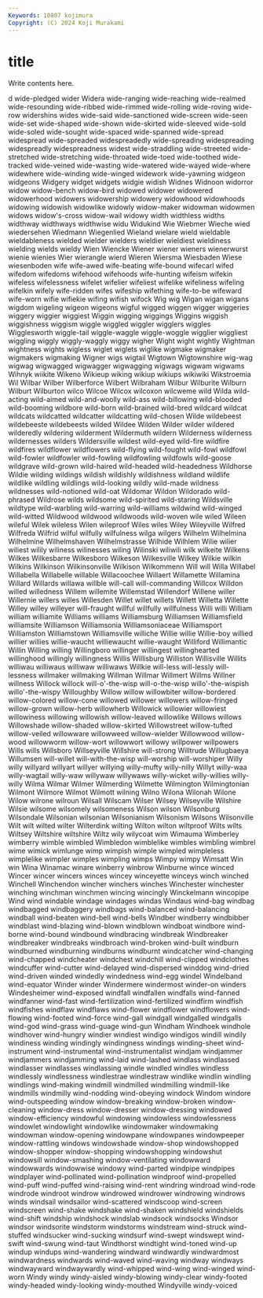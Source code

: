 ```yaml
---
Keywords: 10807 kojimura
Copyright: (C) 2024 Koji Murakami
---
```


# title

Write contents here.



d wide-pledged wider Widera wide-ranging wide-reaching wide-realmed
wide-resounding wide-ribbed wide-rimmed wide-rolling wide-roving wide-row widershins wides wide-said wide-sanctioned
wide-screen wide-seen wide-set wide-shaped wide-shown wide-skirted wide-sleeved wide-sold wide-soled wide-sought
wide-spaced wide-spanned wide-spread widespread wide-spreaded widespreadedly wide-spreading widespreading widespreadly widespreadness
widest wide-straddling wide-streeted wide-stretched wide-stretching wide-throated wide-toed wide-toothed wide-tracked wide-veined
wide-wasting wide-watered wide-wayed wide-where widewhere wide-winding wide-winged widework wide-yawning widgeon
widgeons Widgery widget widgets widgie widish Widnes Widnoon widorror widow
widow-bench widow-bird widowed widower widowered widowerhood widowers widowership widowery widowhood
widowhoods widowing widowish widowlike widowly widow-maker widowman widowmen widows widow's-cross
widow-wail widowy width widthless widths widthway widthways widthwise widu Widukind
Wie Wiebmer Wieche wied wiedersehen Wiedmann Wiegenlied Wieland wielare wield
wieldable wieldableness wielded wielder wielders wieldier wieldiest wieldiness wielding wields
wieldy Wien Wiencke Wiener wiener wieners wienerwurst wienie wienies Wier
wierangle wierd Wieren Wiersma Wiesbaden Wiese wiesenboden wife wife-awed wife-beating
wife-bound wifecarl wifed wifedom wifedoms wifehood wifehoods wife-hunting wifeism wifekin
wifeless wifelessness wifelet wifelier wifeliest wifelike wifeliness wifeling wifelkin wifely
wife-ridden wifes wifeship wifething wife-to-be wifeward wife-worn wifie wifiekie wifing
wifish wifock Wig wig Wigan wigan wigans wigdom wigeling wigeon
wigeons wigful wigged wiggen wigger wiggeries wiggery wiggier wiggiest Wiggin
wigging wiggings Wiggins wiggish wiggishness wiggism wiggle wiggled wiggler wigglers
wiggles Wigglesworth wiggle-tail wiggle-waggle wiggle-woggle wigglier wiggliest wiggling wiggly wiggly-waggly
wiggy wigher Wight wight wightly Wightman wightness wights wigless wiglet
wiglets wiglike wigmake wigmaker wigmakers wigmaking Wigner wigs wigtail Wigtown
Wigtownshire wig-wag wigwag wigwagged wigwagger wigwagging wigwags wigwam wigwams Wihnyk
wiikite Wikeno Wikieup wiking wikiup wikiups wikiwiki Wikstroemia Wil Wilbar
Wilber Wilberforce Wilbert Wilbraham Wilbur Wilburite Wilburn Wilburt Wilburton wilco
Wilcoe Wilcox wilcoxon wilcweme wild Wilda wild-acting wild-aimed wild-and-woolly wild-ass
wild-billowing wild-blooded wild-booming wildbore wild-born wild-brained wild-bred wildcard wildcat wildcats
wildcatted wildcatter wildcatting wild-chosen Wilde wildebeest wildebeeste wildebeests wilded Wildee
Wilden Wilder wilder wildered wilderedly wildering wilderment Wildermuth wildern Wilderness
wilderness wildernesses wilders Wildersville wildest wild-eyed wild-fire wildfire wildfires wildflower
wildflowers wild-flying wild-fought wild-fowl wildfowl wild-fowler wildfowler wild-fowling wildfowling wildfowls
wild-goose wildgrave wild-grown wild-haired wild-headed wild-headedness Wildhorse Wildie wilding wildings
wildish wildishly wildishness wildland wildlife wildlike wildling wildlings wild-looking wildly
wild-made wildness wildnesses wild-notioned wild-oat Wildomar Wildon Wildorado wild-phrased Wildrose
wilds wildsome wild-spirited wild-staring Wildsville wildtype wild-warbling wild-warring wild-williams wildwind
wild-winged wild-witted Wildwood wildwood wildwoods wild-woven wile wiled Wileen wileful
Wilek wileless Wilen wileproof Wiles wiles Wiley Wileyville Wilfred Wilfreda
Wilfrid wilful wilfully wilfulness wilga wilgers Wilhelm Wilhelmina Wilhelmine Wilhelmshaven
Wilhelmstrasse Wilhide Wilhlem Wilie wilier wiliest wilily wiliness wilinesses wiling
Wilinski wiliwili wilk wilkeite Wilkens Wilkes Wilkesbarre Wilkesboro Wilkeson Wilkesville
Wilkey Wilkie wilkin Wilkins Wilkinson Wilkinsonville Wilkison Wilkommenn Will will
Willa Willabel Willabella Willabelle willable Willacoochee Willaert Willamette Willamina Willard
Willards willawa willble will-call will-commanding Willcox Willdon willed willedness Willem
willemite Willemstad Willendorf Willene willer Willernie willers willes Willesden Willet
willet willets Willett Willetta Willette Willey willey willeyer will-fraught willful
willfully willfulness Willi willi William william williamite Williams williams Williamsburg
Williamsen Williamsfield williamsite Williamson Williamsonia Williamsoniaceae Williamsport Williamston Williamstown Williamsville
williche Willie willie Willie-boy willied willier willies willie-waucht williewaucht willie-waught
Williford Willimantic Willin Willing willing Willingboro willinger willingest willinghearted willinghood
willingly willingness Willis Willisburg Williston Willisville Willits williwau williwaus williwaw
williwaws Willkie will-less will-lessly will-lessness willmaker willmaking Willman Willmar Willmert
Willms Willner willness Willock willock will-o'-the-wisp will-o-the-wisp willo'-the-wispish willo'-the-wispy Willoughby
Willow willow willowbiter willow-bordered willow-colored willow-cone willowed willower willowers willow-fringed
willow-grown willow-herb willowherb Willowick willowier willowiest willowiness willowing willowish willow-leaved
willowlike Willows willows Willowshade willow-shaded willow-skirted Willowstreet willow-tufted willow-veiled willowware
willowweed willow-wielder Willowwood willow-wood willowworm willow-wort willowwort willowy willpower willpowers
Wills wills Willsboro Willseyville Willshire will-strong Willtrude Willugbaeya Willumsen will-willet
will-with-the-wisp will-worship will-worshiper Willy willy willyard willyart willyer willying willy-mufty
willy-nilly Willyt willy-waa willy-wagtail willy-waw willywaw willywaws willy-wicket willy-willies willy-willy
Wilma Wilmar Wilmer Wilmerding Wilmette Wilmington Wilmingtonian Wilmont Wilmore Wilmot
Wilmott wilning Wilno Wilona Wilonah Wilone Wilow wilrone wilroun Wilsall
Wilscam Wilser Wilsey Wilseyville Wilshire Wilsie wilsome wilsomely wilsomeness Wilson
wilson Wilsonburg Wilsondale Wilsonian wilsonian Wilsonianism Wilsonism Wilsons Wilsonville Wilt
wilt wilted wilter Wilterdink wilting Wilton wilton wiltproof Wilts wilts
Wiltsey Wiltshire wiltshire Wiltz wily wilycoat wim Wimauma Wimberley wimberry
wimble wimbled Wimbledon wimblelike wimbles wimbling wimbrel wime wimick wimlunge
wimp wimpish wimple wimpled wimpleless wimplelike wimpler wimples wimpling wimps
Wimpy wimpy Wimsatt Win win Wina Winamac winare winberry winbrow
Winburne wince winced Wincer wincer wincers winces wincey winceyette winceys
winch winched Winchell Winchendon wincher winchers winches Winchester winchester winching
winchman winchmen wincing wincingly Winckelmann wincopipe Wind wind windable windage
windages windas Windaus wind-bag windbag windbagged windbaggery windbags wind-balanced wind-balancing
windball wind-beaten wind-bell wind-bells Windber windberry windbibber windblast wind-blazing wind-blown
windblown windboat windbore wind-borne wind-bound windbound windbracing windbreak Windbreaker windbreaker
windbreaks windbroach wind-broken wind-built windburn windburned windburning windburns windburnt windcatcher
wind-changing wind-chapped windcheater windchest windchill wind-clipped windclothes windcuffer wind-cutter wind-delayed
wind-dispersed winddog wind-dried wind-driven winded windedly windedness wind-egg windel Windelband
wind-equator Winder winder Windermere windermost winder-on winders Windesheimer wind-exposed windfall
windfallen windfalls wind-fanned windfanner wind-fast wind-fertilization wind-fertilized windfirm windfish windfishes
windflaw windflaws wind-flower windflower windflowers wind-flowing wind-footed wind-force wind-gall windgall
windgalled windgalls wind-god wind-grass wind-guage wind-gun Windham Windhoek windhole windhover
wind-hungry windier windiest windigo windigos windill windily windiness winding windingly
windingness windings winding-sheet wind-instrument wind-instrumental wind-instrumentalist windjam windjammer windjammers windjamming
wind-laid wind-lashed windlass windlassed windlasser windlasses windlassing windle windled windles
windless windlessly windlessness windlestrae windlestraw windlike windlin windling windlings wind-making
windmill windmilled windmilling windmill-like windmills windmilly wind-nodding wind-obeying windock Windom
windore wind-outspeeding window window-breaking window-broken window-cleaning window-dress window-dresser window-dressing windowed
window-efficiency windowful windowing windowless windowlessness windowlet windowlight windowlike windowmaker windowmaking
windowman window-opening windowpane windowpanes windowpeeper window-rattling windows windowshade window-shop windowshopped
window-shopper window-shopping windowshopping windowshut windowsill window-smashing window-ventilating windowward windowwards windowwise
windowy wind-parted windpipe windpipes windplayer wind-pollinated wind-pollination windproof wind-propelled wind-puff
wind-puffed wind-raising wind-rent windring windroad wind-rode windrode windroot windrow windrowed
windrower windrowing windrows winds windsail windsailor wind-scattered windscoop wind-screen windscreen
wind-shake windshake wind-shaken windshield windshields wind-shift windship windshock windslab windsock
windsocks Windsor windsor windsorite windstorm windstorms windstream wind-struck wind-stuffed windsucker
wind-sucking windsurf wind-swept windswept wind-swift wind-swung wind-taut Windthorst windtight wind-toned
wind-up windup windups wind-wandering windward windwardly windwardmost windwardness windwards wind-waved
wind-waving windway windways windwayward windwaywardly wind-whipped wind-wing wind-winged wind-worn Windy
windy windy-aisled windy-blowing windy-clear windy-footed windy-headed windy-looking windy-mouthed Windyville windy-voiced
